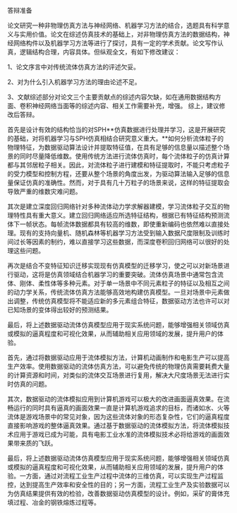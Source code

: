 答辩准备

论文研究一种非物理仿真方法与神经网络、机器学习方法的结合，选题具有科学意义与实用价值。论文在综述仿真技术的基础上，对非物理仿真方法的数据结构，神经网络构件以及机器学习方法等进行了探讨，具有一定的学术贡献。论文写作认真，逻辑结构合理，内容具体。但纵观全文，有如下修改建议：

1、论文序言中对传统流体仿真方法的评述欠妥。

2、对为什么引入机器学习方法的理由论述不足。



3、文献综述部分对论文三个主要贡献点的综述内容欠缺，如在通用数据结构方面、卷积神经网络当面等的综述内容、相关工作需要补充，增强。
   综上，建议修改后答辩。





首先是设计有效的结构恰当的对SPH**仿真数据进行处理并学习，这是开展研究的基础，对将机器学习与SPH仿真相结合研究意义重大。**如何分析流体粒子的物理特征，为数据驱动算法设计并提取特征值，在具有足够的信息量以描述整个场景的同时尽量降低维数。使用传统方法进行流体仿真时，每个流体粒子的仿真计算都与其邻居粒子相关。因此，对流体粒子进行建模和特征提取时，不能只考虑粒子的受力模型和控制方程，还要从整个场景的角度出发，为驱动算法输入足够的信息量保证仿真的准确性。然而，对于具有几十万粒子的场景来说，这样的特征提取会导致严重的维数灾难问题。

其次是建立深度回归网络针对多种流体动力学求解器建模，学习流体粒子交互的物理特性具有重大意义。建立回归网络适应所选特征结构，根据已有特征结构预测流体下一帧状态。每帧流体数据都具有较高的维数，即使重新编码也依然难以直接处理。现有的支持向量机、随机森林等机器学习方法受到输入数据尺度限制及训练时间过长等因素的制约，难以直接学习这些数据，而深度卷积回归网络可以很好的处理这些问题。

再次是结合不变特征知识迁移实现现有仿真模型的迁移学习，使之可以对新场景进行驱动，这将是仿真领域结合机器学习的重要突破。流体仿真场景中通常包含流体、刚体、柔性体等多种元素。对于单一场景中不同元素粒子的特征以及相互之间的动力学关系，传统流体仿真方法能够高效地构建仿真模型。一旦对场景中元素做出调整，传统仿真模型将不能适应新的多元素组合特征，数据驱动方法也许可以对已知场景的变体得出较好的预测结果。

最后，将上述数据驱动流体仿真模型应用于现实系统问题，能够增强相关领域仿真或模拟的逼真程度和可视化效果，从而辅助相关应用领域的发展，提升用户的体验。





首先，通过将数据驱动应用于流体模拟方法，计算机动画制作和电影生产可以提高生产效率。使用数据驱动的流体仿真方法，可以避免传统的物理仿真需要耗费大量的计算资源和时间，对类似的流体交互场景进行复用，解决大尺度场景无法进行实时仿真的问题。

其次，数据驱动的流体模拟应用到计算机游戏可以极大的改进画面逼真效果。在流畅运行的同时具有逼真的画面效果一直是计算机游戏追求的目标，而诸如水、火等流体是游戏场景中的常见对象，因为这些流体对象的形态复杂性，它们的逼真程度直接影响游戏的整体逼真效果。通过基于数据驱动的流体模拟方法，将流体模拟技术应用于游戏已成为可能，具有电影工业水准的流体模拟技术必将给游戏的画面效果带来质的飞跃。

最后，将上述数据驱动流体仿真模型应用于现实系统问题，能够增强相关领域仿真或模拟的逼真程度和可视化效果，从而辅助相关应用领域的发展，提升用户的体验。一方面，通过对流程工业生产过程中流体的三维仿真，可以实现生产过程监控，达到提高生产效率和安全性的目的；另一方面，流程工业生产及实验数据可以为仿真结果提供有效的检验，改善数据驱动仿真模型的设计。例如，采矿的膏体充填过程、冶金的钢铁熔炼过程等。